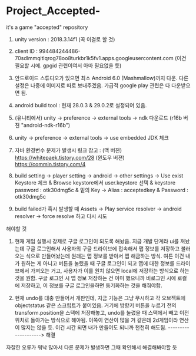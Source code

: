 # Project_Accepted-

it's a game "accepted" repository

1. unity version : 2018.3.14f1 (꼭 이걸로 할 것)

2. client ID : 994484244486-70sdlmmqitlqrog78oo8turkbr1k5fv1.apps.googleusercontent.com (이건 필요할 시에. gpgid 관련이여서 아마 필요없을 듯)

3. 안드로이드 스튜디오가 있으면 최소 Android 6.0 (Mashmallow)까지 다운. 다른 설정은 나중에 이미지로 따로 보내주겠음. 가급적 google play 관련은 다 다운받으면 됨.

4. android build tool : 현재 28.0.3 & 29.0.2로 설정되어 있음.

5. (유니티에서) unity -> preference -> external tools -> ndk 다운로드 (r16b 버젼 "android-ndk-r16b")

6. unity -> preference -> external tools -> use embedded JDK 체크

7. 자바 환경변수 문제가 발생시 링크 참고 : (맥 버젼) https://whitepaek.tistory.com/28    (윈도우 버젼) https://commin.tistory.com/4

8. build setting -> player setting -> android -> other settings -> Use exist Keystore 체크 & Browse keystore에서 user.keystore 선택 & keystore password : otk30dmg5c & 밑의 Key -> Alias : acceptedkey & Password : otk30dmg5c 

9. build failed가 혹시 발생할 때 Assets -> Play service resolver -> android resolver -> force resolve 하고 다시 시도





해야할 것

1. 현재 게임 실행시 강제로 구글 로그인이 되도록 해놨음. 지금 개발 단계라 ui를 꺼놨는데 구글 로그인해서 사용자의 구글 드라이브에 접속해서 맵 정보를 저장하고 불러오는 식으로 만들어놨는데 원래는 맵 정보를 받아서 맵 해금하는 방식. 여튼 이건 내가 원하는 게 아니고 버튼을 눌렀을 때 구글 로그인이 되고 맵에 대한 정보를 드라이브에서 가져오는 거고, 사용자가 이를 원치 않으면 local에 저장하는 방식으로 하는 것을 원함. 구글 로그인 시 맵 정보 저장하는 건 이미 했으니까 비로그인 시에 로컬에 저장하고, 이 정보를 구글 로그인을하면 동기화하는 것을 해줘야함.

2. 현재 undo를 대충 만들어서 개판인데, 지금 기능은 그냥 무시하고 각 오브젝트에 objectstatus 같은 스크립트가 붙어있음. 거기에 방향키 버튼을 누르기 전의 transform.position을 스택에 저장해놓고, undo를 눌렀을 때 스택에서 빼고 이전 위치로 돌아가는 방식으로 해야됨. 이쪽이 연산이 많을 거 같은데 2d게임이라 연산이 많지는 않을 듯. 이건 시간 되면 내가 만들어도 되니까 천천히 해도됨. --------------------> 해결




자잘한 오류가 워낙 많아서 다른 문제가 발생하면 그때 확인해서 해결해봐야할 듯
